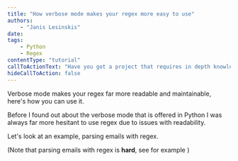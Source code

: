 ```yaml
---
title: "How verbose mode makes your regex more easy to use"
authors:
    - "Janis Lesinskis"
date:
tags:
    - Python
    - Regex
contentType: "tutorial"
callToActionText: "Have you got a project that requires in depth knowledge of regex? We'd love to hear about it so fill in the form below with some details."
hideCallToAction: false
---
```


Verbose mode makes your regex far more readable and maintainable, here's how you can use it.

<!-- end excerpt -->

Before I found out about the verbose mode that is offered in Python I was always far more hesitant to use regex due to issues with readability.

Let's look at an example, parsing emails with regex.

(Note that parsing emails with regex is **hard**, see for example )